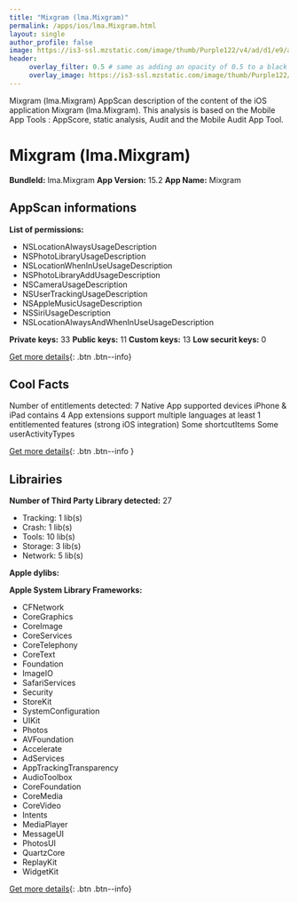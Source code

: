 ```yaml
---
title: "Mixgram (lma.Mixgram)"
permalink: /apps/ios/lma.Mixgram.html
layout: single
author_profile: false
image: https://is3-ssl.mzstatic.com/image/thumb/Purple122/v4/ad/d1/e9/add1e986-225d-1b64-204d-0ac86cfb9461/AppIcon-0-1x_U007emarketing-0-0-0-7-0-0-85-220.png/512x512bb.jpg
header: 
     overlay_filter: 0.5 # same as adding an opacity of 0.5 to a black background
     overlay_image: https://is3-ssl.mzstatic.com/image/thumb/Purple122/v4/ad/d1/e9/add1e986-225d-1b64-204d-0ac86cfb9461/AppIcon-0-1x_U007emarketing-0-0-0-7-0-0-85-220.png/512x512bb.jpg
---
```

Mixgram (lma.Mixgram) AppScan description of the content of the iOS application Mixgram (lma.Mixgram). This analysis is based on the Mobile App Tools : AppScore, static analysis, Audit and the Mobile Audit App Tool.

# Mixgram (lma.Mixgram)

**BundleId:** lma.Mixgram
**App Version:** 15.2
**App Name:** Mixgram


## AppScan informations 

**List of permissions:** 
- NSLocationAlwaysUsageDescription
- NSPhotoLibraryUsageDescription
- NSLocationWhenInUseUsageDescription
- NSPhotoLibraryAddUsageDescription
- NSCameraUsageDescription
- NSUserTrackingUsageDescription
- NSAppleMusicUsageDescription
- NSSiriUsageDescription
- NSLocationAlwaysAndWhenInUseUsageDescription
  
  
**Private keys:** 33
**Public keys:** 11
**Custom keys:** 13
**Low securit keys:** 0
  
[Get more details](/pricing.html){: .btn .btn--info}

## Cool Facts

Number of entitlements detected: 7
Native App
supported devices iPhone & iPad
contains 4 App extensions
support multiple languages
at least 1 entitlemented features (strong iOS integration)
Some shortcutItems 
Some userActivityTypes
  
[Get more details](/pricing.html){: .btn .btn--info }

## Librairies 
**Number of Third Party Library detected:** 27
- Tracking: 1 lib(s)
- Crash: 1 lib(s)
- Tools: 10 lib(s)
- Storage: 3 lib(s)
- Network: 5 lib(s)


**Apple dylibs:**


**Apple System Library Frameworks:**
- CFNetwork
- CoreGraphics
- CoreImage
- CoreServices
- CoreTelephony
- CoreText
- Foundation
- ImageIO
- SafariServices
- Security
- StoreKit
- SystemConfiguration
- UIKit
- Photos
- AVFoundation
- Accelerate
- AdServices
- AppTrackingTransparency
- AudioToolbox
- CoreFoundation
- CoreMedia
- CoreVideo
- Intents
- MediaPlayer
- MessageUI
- PhotosUI
- QuartzCore
- ReplayKit
- WidgetKit


  
[Get more details](/pricing.html){: .btn .btn--info}

